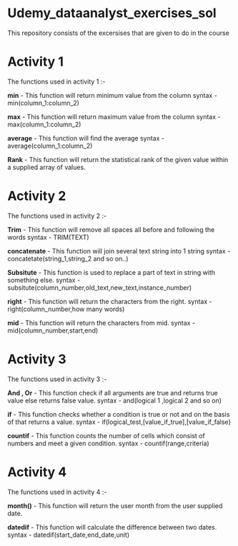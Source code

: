 # Udemy_dataanalyst_exercises_sol
This repository consists of the excersises that are given to do in the course 

# Activity 1 
The functions used in activity 1 :-

**min** - This function will return minimum value from the column
syntax - min(column_1:column_2)

**max** - This function will return maximum value from the column
syntax - max(column_1:column_2)

**average** - This function will find the average 
syntax - average(column_1:column_2)

**Rank** - This function will return the statistical rank of the given value within a supplied array of values.

# Activity 2 
The functions used in activity 2 :-

**Trim** - This function will remove all spaces all before and following the words
syntax - TRIM(TEXT)

**concatenate** - This function will join several text string into 1 string
syntax - concatetate(string_1,string_2 and so on..)

**Subsitute** - This function is used to replace a part of text in string with something else.
syntax - subsitute(column_number,old_text,new_text,instance_number)

**right** - This function will return the characters from the right.
syntax - right(column_number,how many words)

**mid** - This function will return the characters from mid.
syntax - mid(column_number,start,end)

# Activity 3 
The functions used in activity 3 :-

**And , Or** - This function check if all arguments are true and returns true value else returns false value.
syntax - and(logical 1 ,logical 2 and so on)

**if** - This function checks whether a condition is true or not and on the basis of that returns a value.
syntax - if(logical_test,[value_if_true],[value_if_false}

**countif** - This function counts the number of cells which consist of numbers and meet a given condition.
syntax - countif(range,criteria)

# Activity 4
The functions used in activity 4 :-

**month()** - This function will return the user month from the user supplied date.

**datedif** - This function will calculate the difference between two dates.
syntax - datedif(start_date,end_date,unit)





